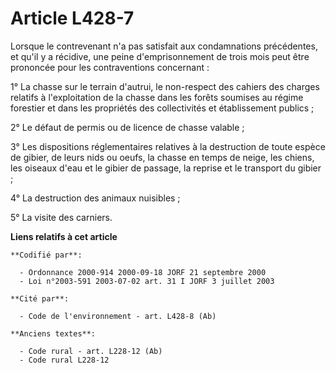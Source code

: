 # Article L428-7

Lorsque le contrevenant n'a pas satisfait aux condamnations précédentes, et qu'il y a récidive, une peine d'emprisonnement de
trois mois peut être prononcée pour les contraventions concernant :

1° La chasse sur le terrain d'autrui, le non-respect des cahiers des charges relatifs à l'exploitation de la chasse dans les
forêts soumises au régime forestier et dans les propriétés des collectivités et établissement publics ;

2° Le défaut de permis ou de licence de chasse valable ;

3° Les dispositions réglementaires relatives à la destruction de toute espèce de gibier, de leurs nids ou oeufs, la chasse en
temps de neige, les chiens, les oiseaux d'eau et le gibier de passage, la reprise et le transport du gibier ;

4° La destruction des animaux nuisibles ;

5° La visite des carniers.

**Liens relatifs à cet article**

	**Codifié par**:

	  - Ordonnance 2000-914 2000-09-18 JORF 21 septembre 2000
	  - Loi n°2003-591 2003-07-02 art. 31 I JORF 3 juillet 2003

	**Cité par**:

	  - Code de l'environnement - art. L428-8 (Ab)

	**Anciens textes**:

	  - Code rural - art. L228-12 (Ab)
	  - Code rural L228-12
